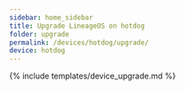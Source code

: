```yaml
---
sidebar: home_sidebar
title: Upgrade LineageOS on hotdog
folder: upgrade
permalink: /devices/hotdog/upgrade/
device: hotdog
---
```

{% include templates/device_upgrade.md %}
